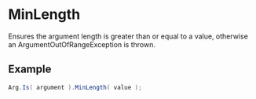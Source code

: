 # MinLength

Ensures the argument length is greater than or equal to a value, otherwise an ArgumentOutOfRangeException is thrown.

## Example

``` c#
Arg.Is( argument ).MinLength( value );
```
